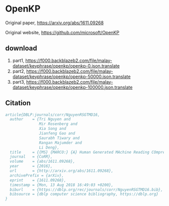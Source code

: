 # OpenKP

Original paper, https://arxiv.org/abs/1611.09268

Original website, https://github.com/microsoft/OpenKP

## download

1. part1, https://f000.backblazeb2.com/file/malay-dataset/keyphrase/openkp/openkp-0.json.translate
2. part2, https://f000.backblazeb2.com/file/malay-dataset/keyphrase/openkp/openkp-50000.json.translate
3. part3, https://f000.backblazeb2.com/file/malay-dataset/keyphrase/openkp/openkp-100000.json.translate

## Citation

```bibtex
article{DBLP:journals/corr/NguyenRSGTMD16,
  author    = {Tri Nguyen and
               Mir Rosenberg and
               Xia Song and
               Jianfeng Gao and
               Saurabh Tiwary and
               Rangan Majumder and
               Li Deng},
  title     = {{MS} {MARCO:} {A} Human Generated MAchine Reading COmprehension Dataset},
  journal   = {CoRR},
  volume    = {abs/1611.09268},
  year      = {2016},
  url       = {http://arxiv.org/abs/1611.09268},
  archivePrefix = {arXiv},
  eprint    = {1611.09268},
  timestamp = {Mon, 13 Aug 2018 16:49:03 +0200},
  biburl    = {https://dblp.org/rec/journals/corr/NguyenRSGTMD16.bib},
  bibsource = {dblp computer science bibliography, https://dblp.org}
}
```